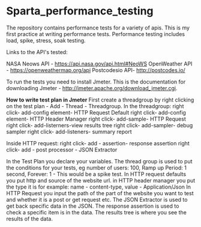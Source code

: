 # Sparta_performance_testing

The repository contains performance tests for a variety of apis. This is my first practice at writing performance tests.
Performance testing includes load, spike, stress, soak testing.

Links to the API's tested:

NASA Neows API - https://api.nasa.gov/api.html#NeoWS
OpenWeather API - https://openweathermap.org/api
Postcodesio API- http://postcodes.io/


To run the tests you need to install Jmeter. This is the documentation for downloading Jmeter - http://jmeter.apache.org/download_jmeter.cgi.

**How to write test plan in Jmeter**
First create a threadgroup by right clicking on the test plan - Add - Thread - Threadgroup.
In the threadgroup:
right click- add-config element- HTTP Request Default
right click- add-config element- HTTP Header Manager
right click- add-sample- HTTP Request
right click- add-listerners-view results tree
right click- add-sampler- debug sampler
right click- add-listeners- summary report


Inside HTTP request:
right click- add - assertion- response assertion
right click- add - post processor - JSON Extractor

In the Test Plan you declare your variables.
The thread group is used to put the conditions for your tests, eg number of users: 100, Ramp up Period: 1 second, Forever: 1 - This would be a spike test.
In HTTP request defaults you put http and source of the website url.
in HTTP header manager you put the type it is for example: name - content-type, value - Application/Json
In HTTP Request you input the path of the part of the website you want to test and whether it is a post or get request etc.
The JSON Extractor is used to get back specific data in the JSON.
The response assertion is used to check a specific item is in the data.
The results tree is where you see the results of the data.

